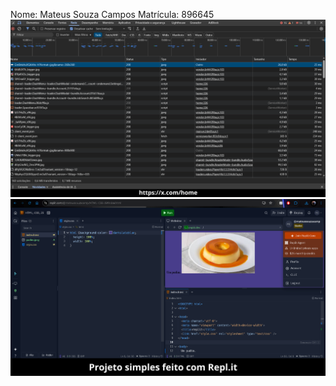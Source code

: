 Nome: Mateus Souza Campos 
Matrícula: 896645
![Inspeção de Conexão](ferramenta.png)
![Projeto Replit](hellowordreplit11.png)
